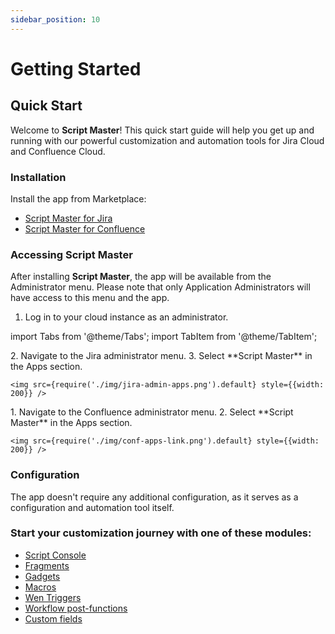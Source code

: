 ```yaml
---
sidebar_position: 10
---
```


# Getting Started

## Quick Start

Welcome to **Script Master**! This quick start guide will help you get up and running with our powerful customization and automation tools for Jira Cloud and Confluence Cloud.


### Installation

Install the app from Marketplace:

- [Script Master for Jira](https://marketplace.atlassian.com/apps/1233958/script-master-for-jira)
- [Script Master for Confluence](https://marketplace.atlassian.com/apps/1234082/script-master-for-confluence)


### Accessing Script Master

After installing **Script Master**, the app will be available from the Administrator menu. Please note that only Application Administrators will have access to this menu and the app.

1. Log in to your cloud instance as an administrator.

import Tabs from '@theme/Tabs';
import TabItem from '@theme/TabItem';

<Tabs>
  <TabItem value="jira" label="In Jira version" default>
    2. Navigate to the Jira administrator menu.
    3. Select **Script Master** in the Apps section.

    <img src={require('./img/jira-admin-apps.png').default} style={{width: 200}} />
  </TabItem>
  <TabItem value="conf" label="In Confluence version">
    1. Navigate to the Confluence administrator menu.
    2. Select **Script Master** in the Apps section.
   
    <img src={require('./img/conf-apps-link.png').default} style={{width: 200}} />
  </TabItem>
</Tabs>


### Configuration

The app doesn't require any additional configuration, as it serves as a configuration and automation tool itself.


### Start your customization journey with one of these modules:

- [Script Console](./script-console/index.md)
- [Fragments](./fragments/index.md)
- [Gadgets](./gadgets/index.md)
- [Macros](./macros/index.md)
- [Wen Triggers](./web-triggers/index.md)
- [Workflow post-functions](./post-functions/)
- [Custom fields](./custom-fields/)

